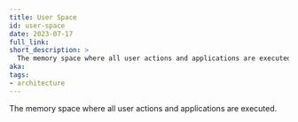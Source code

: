 ```yaml
---
title: User Space
id: user-space
date: 2023-07-17
full_link:
short_description: >
  The memory space where all user actions and applications are executed.
aka:
tags:
- architecture
---
```

The memory space where all user actions and applications are executed.

<!--more-->
